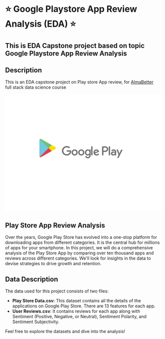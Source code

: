 # :star: Google Playstore App Review Analysis (EDA) :star:
This is EDA Capstone project based on topic Google Playstore App Review Analysis
---

## Description

This is an EDA capstone project on Play store App review, for [AlmaBetter](https://www.almabetter.com/) full stack data science course

![Google_Play-Logo.wine.jpg](https://github.com/Nileshkl/Play-Store-App-Review-Analysis-EDA/blob/05cd1732f8262c2c9074f59583a607a48823acc5/image_processing20200716-9317-1se0qo0.gif)

## Play Store App Review Analysis

Over the years, Google Play Store has evolved into a one-stop platform for downloading apps from different categories. It is the central hub for millions of apps for your smartphone. In this project, we will do a comprehensive analysis of the Play Store App by comparing over ten thousand apps and reviews across different categories. We'll look for insights in the data to devise strategies to drive growth and retention.

## Data Description

The data used for this project consists of two files:

- **Play Store Data.csv**: This dataset contains all the details of the applications on Google Play Store. There are 13 features for each app.
- **User Reviews.csv**: It contains reviews for each app along with Sentiment (Positive, Negative, or Neutral), Sentiment Polarity, and Sentiment Subjectivity.

Feel free to explore the datasets and dive into the analysis!


